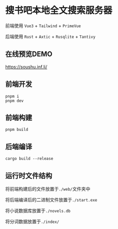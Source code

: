 # 搜书吧本地全文搜索服务器

前端使用 `Vue3` + `Tailwind` + `PrimeVue`

后端使用 `Rust` + `Axtic` + `Rusqlite` + `Tantivy`

## 在线预览DEMO

https://soushu.inf.li/

## 前端开发

```shell
pnpm i
pnpm dev
```

## 前端构建

```shell
pnpm build
```

## 后端编译

```shell
cargo build --release
```

## 运行时文件结构

将前端构建后的文件放置于`./web/`文件夹中

将后端编译后的二进制文件放置于`./start.exe`

将小说数据库放置于`./novels.db`

将分词数据放置于`./index/`
